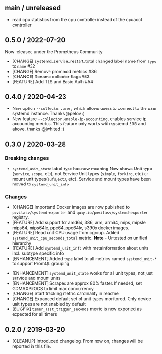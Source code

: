 ## main / unreleased

* read cpu statistics from the cpu controller instead of the cpuacct controller

## 0.5.0 / 2022-07-20

Now released under the Prometheus Community

* [CHANGE] systemd_service_restart_total changed label name from `type` to `name` #32
* [CHANGE] Remove prommod metrics #36
* [CHANGE] Rename collector flags #53
* [FEATURE] Add TLS and Basic Auth #54

## 0.4.0 / 2020-04-23

* New option `--collector.user`, which allows users to connect to the user systemd instance. Thanks @pelov :)
* New feature `--collector.enable-ip-accounting`, enables service ip accounting metrics. This feature only works with systemd 235 and above. thanks @jwhited :)

## 0.3.0 / 2020-03-28

### **Breaking changes**

* `systemd_unit_state` label `type` has new meaning
   Now shows Unit type (`service`, `scope`, etc), not Service Unit types (`simple`, `forking`, etc)
   or mount unit types(`aufs`,`ext3`, etc). Service and mount types have been moved to `systemd_unit_info` 

### Changes
- [CHANGE] Important! Docker images are now published to `povilasv/systemd-exporter` and `quay.io/povilasv/systemd-exporter` registry.
- [FEATURE] Add support for amd64, 386, arm, arm64, mips, mipsle, mips64, mips64le, ppc64, ppc64le, s390x docker images.
- [FEATURE] Read unit CPU usage from cgroup. Added `systemd_unit_cpu_seconds_total` metric. **Note** - Untested on unified hierarchy
- [FEATURE] Add `systemd_unit_info` with metainformation about units incl. subtype specific info
- [ENHANCEMENT] Added `type` label to all metrics named `systemd_unit-*` to support PromQL grouping
* [ENHANCEMENT] `systemd_unit_state` works for all unit types, not just service and mount units
* [ENHANCEMENT] Scrapes are approx 80% faster. If needed, set GOMAXPROCS to limit max concurrency
* [CHANGE] Start tracking metric cardinality in readme
* [CHANGE] Expanded default set of unit types monitored. Only device unit types are not enabled by default
* [BUGFIX] `timer_last_trigger_seconds` metric is now exported as expected for all timers

## 0.2.0 / 2019-03-20

* [CLEANUP] Introduced changelog. From now on, changes will be reported in this file.
